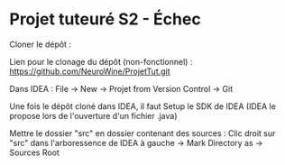 # Projet tuteuré S2 - Échec

Cloner le dépôt : 

Lien pour le clonage du dépôt (non-fonctionnel) : https://github.com/NeuroWine/ProjetTut.git

Dans IDEA : File -> New -> Projet from Version Control -> Git

Une fois le dépôt cloné dans IDEA, il faut Setup  le SDK de IDEA (IDEA le propose lors de l'ouverture d'un fichier .java)

Mettre le dossier "src" en dossier contenant des sources : Clic droit sur "src" dans l'arboressence de IDEA à gauche -> Mark Directory as -> Sources Root
